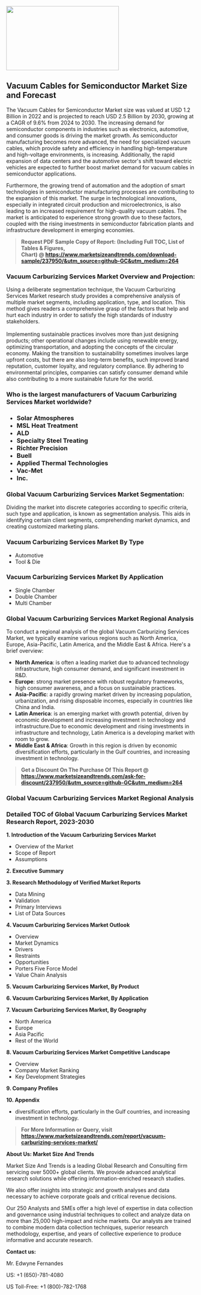 <p><img class="alignnone size-medium wp-image-20088" src="https://ffe5etoiles.com/wp-content/uploads/2024/12/MST1-300x171.png" alt="" width="300" height="171" /></p><h2>Vacuum Cables for Semiconductor Market Size and Forecast</h2><p>The Vacuum Cables for Semiconductor Market size was valued at USD 1.2 Billion in 2022 and is projected to reach USD 2.5 Billion by 2030, growing at a CAGR of 9.6% from 2024 to 2030. The increasing demand for semiconductor components in industries such as electronics, automotive, and consumer goods is driving the market growth. As semiconductor manufacturing becomes more advanced, the need for specialized vacuum cables, which provide safety and efficiency in handling high-temperature and high-voltage environments, is increasing. Additionally, the rapid expansion of data centers and the automotive sector's shift toward electric vehicles are expected to further boost market demand for vacuum cables in semiconductor applications.</p><p>Furthermore, the growing trend of automation and the adoption of smart technologies in semiconductor manufacturing processes are contributing to the expansion of this market. The surge in technological innovations, especially in integrated circuit production and microelectronics, is also leading to an increased requirement for high-quality vacuum cables. The market is anticipated to experience strong growth due to these factors, coupled with the rising investments in semiconductor fabrication plants and infrastructure development in emerging economies.</p></p><blockquote id="" class=""><strong>Request PDF Sample Copy of Report: (Including Full TOC, List of Tables &amp; Figures, Chart)&nbsp;@&nbsp;<strong><a href="https://www.marketsizeandtrends.com/download-sample/237950/&utm_source=github-GC&utm_medium=264" target="_blank">https://www.marketsizeandtrends.com/download-sample/237950/&utm_source=github-GC&utm_medium=264</a></strong></strong></blockquote><h3 id="" class="">Vacuum Carburizing Services Market&nbsp;Overview and Projection:</h3><p id="" class="">Using a deliberate segmentation technique, the Vacuum Carburizing Services Market research study provides a comprehensive analysis of multiple market segments, including application, type, and location. This method gives readers a comprehensive grasp of the factors that help and hurt each industry in order to satisfy the high standards of industry stakeholders. <br /> <br />Implementing sustainable practices involves more than just designing products; other operational changes include using renewable energy, optimizing transportation, and adopting the concepts of the circular economy. Making the transition to sustainability sometimes involves large upfront costs, but there are also long-term benefits, such improved brand reputation, customer loyalty, and regulatory compliance. By adhering to environmental principles, companies can satisfy consumer demand while also contributing to a more sustainable future for the world.</p><h3 id="" class="">Who is the largest manufacturers of&nbsp;Vacuum Carburizing Services Market worldwide?</h3><h3 class=""><p><ul><li>Solar Atmospheres </li><li> MSL Heat Treatment </li><li> ALD </li><li> Specialty Steel Treating </li><li> Richter Precision </li><li> Buell </li><li> Applied Thermal Technologies </li><li> Vac-Met </li><li> Inc.</li></ul></p></h3><h3 id="" class="">Global&nbsp;Vacuum Carburizing Services Market Segmentation:</h3><p id="" class="">Dividing the market into discrete categories according to specific criteria, such type and application, is known as segmentation analysis. This aids in identifying certain client segments, comprehending market dynamics, and creating customized marketing plans.</p><h3 id="" class="">Vacuum Carburizing Services Market&nbsp;By Type</h3><p><p><ul><li>Automotive</li><li> Tool & Die</p></li></ul></p></p><h3 id="" class="">Vacuum Carburizing Services Market&nbsp;By Application</h3><p class=""><p><ul><li>Single Chamber</li><li> Double Chamber</li><li> Multi Chamber</li></ul></p></p><h3 id="" class="">Global Vacuum Carburizing Services Market Regional Analysis</h3><p id="" class="">To conduct a regional analysis of the global Vacuum Carburizing Services Market, we typically examine various regions such as North America, Europe, Asia-Pacific, Latin America, and the Middle East &amp; Africa. Here's a brief overview:</p><ul><li><strong>North America</strong>: is often a leading market due to advanced technology infrastructure, high consumer demand, and significant investment in R&amp;D.</li><li><strong>Europe</strong>: strong market presence with robust regulatory frameworks, high consumer awareness, and a focus on sustainable practices.</li><li><strong>Asia-Pacific</strong>: a rapidly growing market driven by increasing population, urbanization, and rising disposable incomes, especially in countries like China and India.</li><li><strong>Latin America</strong>: is an emerging market with growth potential, driven by economic development and increasing investment in technology and infrastructure.Due to economic development and rising investments in infrastructure and technology, Latin America is a developing market with room to grow.</li><li><strong>Middle East &amp; Africa</strong>: Growth in this region is driven by economic diversification efforts, particularly in the Gulf countries, and increasing investment in technology.</li></ul><blockquote id="" class=""><strong>Get a Discount On The Purchase Of This Report @ <strong><a href="https://www.marketsizeandtrends.com/ask-for-discount/237950/&utm_source=github-GC&utm_medium=264" target="_blank">https://www.marketsizeandtrends.com/ask-for-discount/237950/&utm_source=github-GC&utm_medium=264</a></strong></strong></blockquote><h3 id="" class="">Global Vacuum Carburizing Services Market Regional Analysis</h3><h3 id="" class="">Detailed TOC of Global Vacuum Carburizing Services Market Research Report, 2023-2030</h3><p id="" class=""><strong>1. Introduction of the Vacuum Carburizing Services Market</strong></p><ul><li>Overview of the Market</li><li>Scope of Report</li><li>Assumptions</li></ul><p id="" class=""><strong>2. Executive Summary</strong></p><p id="" class=""><strong>3. Research Methodology of Verified Market Reports</strong></p><ul><li>Data Mining</li><li>Validation</li><li>Primary Interviews</li><li>List of Data Sources</li></ul><p id="" class=""><strong>4. Vacuum Carburizing Services Market Outlook</strong></p><ul><li>Overview</li><li>Market Dynamics</li><li>Drivers</li><li>Restraints</li><li>Opportunities</li><li>Porters Five Force Model</li><li>Value Chain Analysis</li></ul><p id="" class=""><strong>5. Vacuum Carburizing Services Market, By Product</strong></p><p id="" class=""><strong>6. Vacuum Carburizing Services Market, By Application</strong></p><p id="" class=""><strong>7. Vacuum Carburizing Services Market, By Geography</strong></p><ul><li>North America</li><li>Europe</li><li>Asia Pacific</li><li>Rest of the World</li></ul><p id="" class=""><strong>8. Vacuum Carburizing Services Market Competitive Landscape</strong></p><ul><li>Overview</li><li>Company Market Ranking</li><li>Key Development Strategies</li></ul><p id="" class=""><strong>9. Company Profiles</strong></p><p id="" class=""><strong>10. Appendix</strong></p><ul><li>diversification efforts, particularly in the Gulf countries, and increasing investment in technology.</li></ul><blockquote id="" class=""><strong>For More Information or Query, visit <strong><strong><a href="https://www.marketsizeandtrends.com/report/vacuum-carburizing-services-market/" target="_blank">https://www.marketsizeandtrends.com/report/vacuum-carburizing-services-market/</a></strong></strong></strong></blockquote><p id="" class=""><strong>About Us: Market Size And Trends</strong></p><p id="" class="">Market Size And Trends is a leading Global Research and Consulting firm servicing over 5000+ global clients. We provide advanced analytical research solutions while offering information-enriched research studies.</p><p id="" class="">We also offer insights into strategic and growth analyses and data necessary to achieve corporate goals and critical revenue decisions.</p><p id="" class="">Our 250 Analysts and SMEs offer a high level of expertise in data collection and governance using industrial techniques to collect and analyze data on more than 25,000 high-impact and niche markets. Our analysts are trained to combine modern data collection techniques, superior research methodology, expertise, and years of collective experience to produce informative and accurate research.</p><p id="" class=""><strong>Contact us:</strong></p><p id="" class="">Mr. Edwyne Fernandes</p><p id="" class="">US: +1 (650)-781-4080</p><p id="" class="">US Toll-Free: +1 (800)-782-1768</p>
